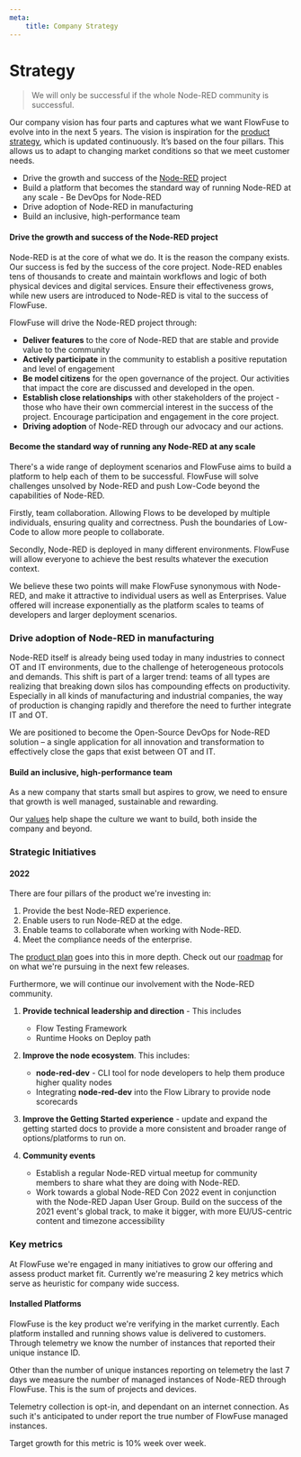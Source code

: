 ```yaml
---
meta:
    title: Company Strategy
---
```


# Strategy

> We will only be successful if the whole Node-RED community is successful.

Our company vision has four parts and captures what we want FlowFuse to evolve
into in the next 5 years. The vision is inspiration for the [product strategy](../product/strategy.md), which is updated continuously. It’s based on the four pillars. This allows us to adapt to changing market conditions so that we meet customer needs.

- Drive the growth and success of the [Node-RED](https://nodered.org) project
- Build a platform that becomes the standard way of running Node-RED at any scale - Be DevOps for Node-RED
- Drive adoption of Node-RED in manufacturing
- Build an inclusive, high-performance team

#### Drive the growth and success of the Node-RED project

Node-RED is at the core of what we do. It is the reason the company exists. Our
success is fed by the success of the core project. Node-RED enables tens of
thousands to create and maintain workflows and logic of both physical devices
and digital services. Ensure their effectiveness grows, while new users are
introduced to Node-RED is vital to the success of FlowFuse.

FlowFuse will drive the Node-RED project through:

 - **Deliver features** to the core of Node-RED that are stable and provide value to the community
 - **Actively participate** in the community to establish a positive reputation and level of engagement
 - **Be model citizens** for the open governance of the project. Our activities that impact the core are discussed and developed in the open.
 - **Establish close relationships** with other stakeholders of the project - those who have their own commercial interest in the success of the project. Encourage participation and engagement in the core project.
 - **Driving adoption** of Node-RED through our advocacy and our actions.

#### Become the standard way of running any Node-RED at any scale

There's a wide range of deployment scenarios and FlowFuse aims to build a
platform to help each of them to be successful. FlowFuse will solve challenges
unsolved by Node-RED and push Low-Code beyond the capabilities of Node-RED.

Firstly, team collaboration. Allowing Flows to be developed by multiple
individuals, ensuring quality and correctness. Push the boundaries of Low-Code
to allow more people to collaborate.

Secondly, Node-RED is deployed in many different environments. FlowFuse will allow
everyone to achieve the best results whatever the execution context.

We believe these two points will make FlowFuse synonymous with Node-RED, and
make it attractive to individual users as well as Enterprises. Value offered
will increase exponentially as the platform scales to teams of developers and
larger deployment scenarios.

### Drive adoption of Node-RED in manufacturing

Node-RED itself is already being used today in many industries to connect OT and IT environments, due to the challenge of heterogeneous protocols and demands. This shift is part of a larger trend: teams of all types are realizing that breaking down silos has compounding effects on productivity. Especially in all kinds of manufacturing and industrial companies, the way of production is changing rapidly and therefore the need to further integrate IT and OT. 

We are positioned to become the Open-Source DevOps for Node-RED solution – a single application for all innovation and transformation to effectively close the gaps that exist between OT and IT.

#### Build an inclusive, high-performance team

As a new company that starts small but aspires to grow, we need to ensure that growth is well managed, sustainable and rewarding.

Our [values](./values) help shape the culture we want to build, both inside the company and beyond.

### Strategic Initiatives

#### 2022

There are four pillars of the product we're investing in:
1. Provide the best Node-RED experience.
1. Enable users to run Node-RED at the edge.
1. Enable teams to collaborate when working with Node-RED.
1. Meet the compliance needs of the enterprise.

The [product plan](../product/plan.md) goes into this in more depth.
Check out our [roadmap](/product/roadmap/) for on what we're pursuing in the next few releases.

Furthermore, we will continue our involvement with the Node-RED community.


1. **Provide technical leadership and direction** - This includes
    - Flow Testing Framework
    - Runtime Hooks on Deploy path

2. **Improve the node ecosystem**. This includes:
    - **node-red-dev** - CLI tool for node developers to help them produce higher quality nodes
    - Integrating **node-red-dev** into the Flow Library to provide node scorecards

3. **Improve the Getting Started experience** - update and expand the getting started docs to provide a more consistent and broader range of options/platforms to run on.

4. **Community events**
    - Establish a regular Node-RED virtual meetup for community members to share what they are doing with Node-RED.
    - Work towards a global Node-RED Con 2022 event in conjunction with the Node-RED Japan User Group. Build on the success of the 2021 event's global track, to make it bigger, with more EU/US-centric content and timezone accessibility

### Key metrics

At FlowFuse we're engaged in many initiatives to grow our offering and assess
product market fit. Currently we're measuring 2 key metrics which serve as
heuristic for company wide success.

#### Installed Platforms

FlowFuse is the key product we're verifying in the market currently. Each
platform installed and running shows value is delivered to customers. Through
telemetry we know the number of instances that reported their unique instance ID.

Other than the number of unique instances reporting on telemetry the last 7 days
we measure the number of managed instances of Node-RED through FlowFuse. This
is the sum of projects and devices.

Telemetry collection is opt-in, and dependant on an internet connection. As such
it's anticipated to under report the true number of FlowFuse managed instances.

Target growth for this metric is 10% week over week.
